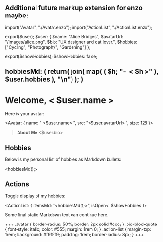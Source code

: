 Additional future markup extension for enzo maybe:
---
import("Avatar", "./Avatar.enzo");
import("ActionList", "./ActionList.enzo");

export($user);
$user: {
  $name:       "Alice Bridges",
  $avatarUrl:  "/images/alice.png",
  $bio:        "UX designer and cat lover.",
  $hobbies:    ["Cycling", "Photography", "Gardening"]
};

export($showHobbies);
$showHobbies: false;

hobbiesMd: (
  return(
    join(
      map(
        ( $h; "- < $h >" ),
        $user.hobbies
      ),
    "\n")
  );
)
---

# Welcome, < $user.name >

Here is your avatar:

<Avatar: {
   name:    " <$user.name> ",
   src:     "<$user.avatarUrl> ",
   size:    128
}>

> **About Me**
> <$user.bio>

## Hobbies

Below is my personal list of hobbies as Markdown bullets:

<hobbiesMd();>

## Actions

Toggle display of my hobbies:

<ActionList: {
   itemsMd:   "<hobbiesMd();>",
   isOpen<:   $showHobbies
}>

Some final static Markdown text can continue here.

+++
.avatar {
  border-radius: 50%;
  border: 2px solid #ccc;
}
.bio-blockquote {
  font-style: italic;
  color: #555;
  margin: 1rem 0;
}
.action-list {
  margin-top: 1rem;
  background: #f9f9f9;
  padding: 1rem;
  border-radius: 8px;
}
+++
